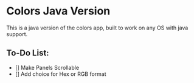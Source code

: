 # Colors Java Version

This is a java version of the colors app, built to work on any OS with java support. 

## To-Do List:
- [] Make Panels Scrollable
- [] Add choice for Hex or RGB format